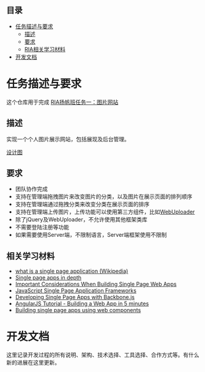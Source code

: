 ## 目录

* [任务描述与要求](#任务描述与要求)
    * [描述](#描述)
    * [要求](#要求)
    * [RIA相关学习材料](#相关学习材料)
* [开发文档](#开发文档)

# 任务描述与要求

这个仓库用于完成 [RIA扬帆班任务一：图片网站](https://github.com/baidu-ife/ife/blob/master/2015_summer/task/ria_yangfan_01.md)

## 描述

实现一个个人图片展示网站，包括展现及后台管理。

[设计图](design.md)

## 要求

* 团队协作完成
* 支持在管理端拖拽图片来改变图片的分类，以及图片在展示页面的排列顺序
* 支持在管理端通过拖拽分类来改变分类在展示页面的排序
* 支持在管理端上传图片，上传功能可以使用第三方组件，比如[WebUploader](http://github.com/fex-team/webuploader/)
* 除了jQuery及WebUploader，不允许使用其他框架类库
* 不需要登陆注册等功能
* 如果需要使用Server端，不限制语言，Server端框架使用不限制

## 相关学习材料

* [what is a single page application (Wikipedia)](https://en.wikipedia.org/wiki/Single-page_application)
* [Single page apps in depth](http://singlepageappbook.com/index.html)
* [Important Considerations When Building Single Page Web Apps](http://code.tutsplus.com/tutorials/important-considerations-when-building-single-page-web-apps--net-29356)
* [JavaScript Single Page Application Frameworks](http://stackoverflow.com/questions/14336450/javascript-spa-frameworks-single-page-application)
* [Developing Single Page Apps with Backbone.js](https://singlepagebook.supportbee.com/)
* [AngularJS Tutorial - Building a Web App in 5 minutes](https://www.airpair.com/angularjs/building-angularjs-app-tutorial)
* [Building single page apps using web components](https://www.polymer-project.org/0.5/articles/spa.html)

# 开发文档

这里记录开发过程的所有说明、架构、技术选择、工具选择、合作方式等。有什么新的进展在这里更新。